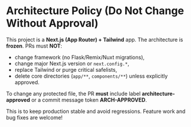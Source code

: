 # Architecture Policy (Do Not Change Without Approval)

This project is a **Next.js (App Router) + Tailwind** app. The architecture is **frozen**. PRs must **NOT**:
- change framework (no Flask/Remix/Nuxt migrations),
- change major Next.js version or `next.config.*`,
- replace Tailwind or purge critical safelists,
- delete core directories (`app/**`, `components/**`) unless explicitly approved.

To change any protected file, the PR **must** include label **architecture-approved** or a commit message token **ARCH-APPROVED**.

This is to keep production stable and avoid regressions. Feature work and bug fixes are welcome!